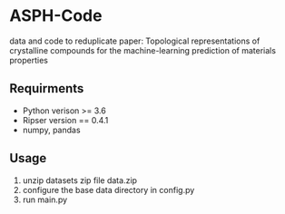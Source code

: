 # ASPH-Code
data and code to reduplicate paper: Topological representations of crystalline compounds for the machine-learning prediction of materials properties

## Requirments
- Python verison >= 3.6
- Ripser version == 0.4.1
- numpy, pandas

## Usage
1. unzip datasets zip file data.zip
2. configure the base data directory in config.py
3. run main.py
